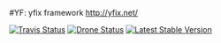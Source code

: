 #YF: yfix framework
http://yfix.net/

[![Travis Status](https://travis-ci.org/yfix/yf.png?branch=master)](https://travis-ci.org/yfix/yf)
[![Drone Status](https://drone.io/github.com/yfix/yf/status.png)](https://drone.io/github.com/yfix/yf/latest)
[![Latest Stable Version](https://poser.pugx.org/yfix/yf/v/stable.png)](https://packagist.org/packages/yfix/yf)
<!---
[![Packagist Downloads](https://poser.pugx.org/yfix/yf/downloads.png)](https://packagist.org/packages/yfix/yf)
[![Coverage Status](https://coveralls.io/repos/yfix/yf/badge.png?branch=master)](https://coveralls.io/r/yfix/yf?branch=master)
[![Dependencies Status](https://d2xishtp1ojlk0.cloudfront.net/d/10383867)](http://depending.in/yfix/yf)
--->
